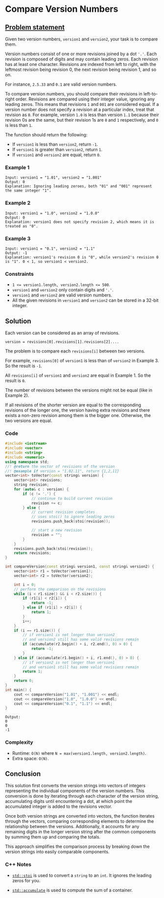 # Compare Version Numbers

## [Problem statement](https://leetcode.com/problems/compare-version-numbers/)
 
Given two version numbers, `version1` and `version2`, your task is to compare them.

Version numbers consist of one or more revisions joined by a dot `'.'`. Each revision is composed of digits and may contain leading zeros. Each revision has at least one character. Revisions are indexed from left to right, with the leftmost revision being revision 0, the next revision being revision 1, and so on.

For instance, `2.5.33` and `0.1` are valid version numbers.

To compare version numbers, you should compare their revisions in left-to-right order. Revisions are compared using their integer value, ignoring any leading zeros. This means that revisions `1` and `001` are considered equal. If a version number does not specify a revision at a particular index, treat that revision as `0`. For example, version `1.0` is less than version `1.1` because their revision 0s are the same, but their revision 1s are `0` and `1` respectively, and `0` is less than `1`.

The function should return the following:

* If `version1` is less than `version2`, return `-1`.
* If `version1` is greater than `version2`, return `1`.
* If `version1` and `version2` are equal, return `0`. 



### Example 1
```text
Input: version1 = "1.01", version2 = "1.001"
Output: 0
Explanation: Ignoring leading zeroes, both "01" and "001" represent the same integer "1".
```

### Example 2
```text
Input: version1 = "1.0", version2 = "1.0.0"
Output: 0
Explanation: version1 does not specify revision 2, which means it is treated as "0".
```

### Example 3
```text
Input: version1 = "0.1", version2 = "1.1"
Output: -1
Explanation: version1's revision 0 is "0", while version2's revision 0 is "1". 0 < 1, so version1 < version2.
``` 

### Constraints

* `1 <= version1.length, version2.length <= 500`.
* `version1` and `version2` only contain digits and `'.'`.
* `version1` and `version2` are valid version numbers.
* All the given revisions in `version1` and `version2` can be stored in a 32-bit integer.

## Solution
Each version can be considered as an array of revisions.

```text
version = revisions[0].revisions[1].revisions[2]....
```
The problem is to compare each `revisions[i]` between two versions.

For example, `revisions[0]` of `version1` is less than of `version2` in Example 3. So the result is `-1`.

All `revisions[i]` of `version1` and `version2` are equal in Example 1. So the result is `0`.

The number of revisions between the versions might not be equal (like in Example 2). 

If all revisions of the shorter version are equal to the corresponding revisions of the longer one, the version having extra revisions and there exists a non-zero revision among them is the bigger one. Otherwise, the two versions are equal.

### Code

```cpp
#include <iostream>
#include <vector>
#include <string>
#include <numeric>
using namespace std;
//! @return the vector of revisions of the version 
//! @example if version = "1.02.11", return {1,2,11}
vector<int> toVector(const string& version) {
    vector<int> revisions;
    string revision;
    for (auto& c : version) {
        if (c != '.') {
            // continue to build current revision 
            revision += c;
        } else {
            // current revision completes
            // uses stoi() to ignore leading zeros
            revisions.push_back(stoi(revision));

            // start a new revision
            revision = "";
        }
    }
    revisions.push_back(stoi(revision));
    return revisions;
}

int compareVersion(const string& version1, const string& version2) { 
    vector<int> r1 = toVector(version1);    
    vector<int> r2 = toVector(version2);

    int i = 0;
    // perform the comparison on the revisions
    while (i < r1.size() && i < r2.size()) {
        if (r1[i] < r2[i]) {
            return -1;
        } else if (r1[i] > r2[i]) {
            return 1;
        }
        i++;
    }
    if (i == r1.size()) {
        // if version1 is not longer than version2
        // and version2 still has some valid revisions remain
        if (accumulate(r2.begin() + i, r2.end(), 0) > 0) {
            return -1;
        }
    } else if (accumulate(r1.begin() + i, r1.end(), 0) > 0) {
        // if version2 is not longer than version1
        // and version1 still has some valid revisions remain
        return 1;
    }
    return 0;
}
int main() {
    cout << compareVersion("1.01", "1.001") << endl;
    cout << compareVersion("1.0", "1.0.0") << endl;
    cout << compareVersion("0.1", "1.1") << endl;
}
```
```text
Output:
0
0
-1
```

### Complexity
* Runtime: `O(N)` where `N = max(version1.length, version2.length)`.
* Extra space: `O(N)`.

## Conclusion

This solution first converts the version strings into vectors of integers representing the individual components of the version numbers. This conversion is done by iterating through each character of the version string, accumulating digits until encountering a dot, at which point the accumulated integer is added to the revisions vector. 

Once both version strings are converted into vectors, the function iterates through the vectors, comparing corresponding elements to determine the relationship between the versions. Additionally, it accounts for any remaining digits in the longer version string after the common components by summing them up and comparing the totals. 

This approach simplifies the comparison process by breaking down the version strings into easily comparable components.

### C++ Notes

* [`std::stoi`](https://en.cppreference.com/w/cpp/string/basic_string/stol) is used to convert a `string` to an `int`. It ignores the leading zeros for you.

* [`std::accumulate`](https://en.cppreference.com/w/cpp/algorithm/accumulate) is used to compute the sum of a container. 
